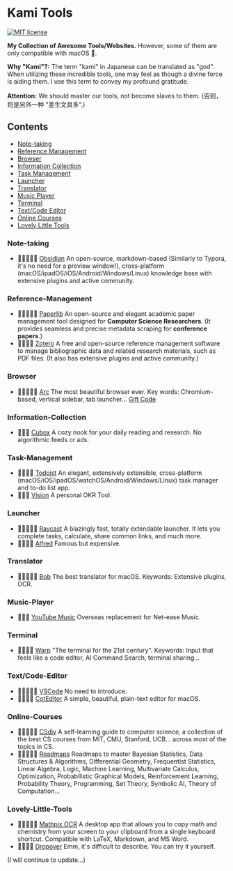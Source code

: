 Kami Tools
===

[![MIT license](https://img.shields.io/badge/license-MIT-blue.svg)](https://github.com/jianghao-zhang/Kami-Tools/blob/master/LICENSE)

**My Collection of Awesome Tools/Websites.** However, some of them are only compatible with macOS .

**Why "Kami"?:** The term "kami" in Japanese can be translated as "god". When utilizing these incredible tools, one may feel as though a divine force is aiding them. I use this term to convey my profound gratitude.

**Attention:** We should master our tools, not become slaves to them. (否则，将是另外一种 "差生文具多".)

## Contents <!-- omit in toc -->

- [Note-taking](#Note-taking)
- [Reference Management](Reference-Management)
- [Browser](Browser)
- [Information Collection](#Information-Collection)
- [Task Management](#Task-Management)
- [Launcher](#Launcher)
- [Translator](#Translator)
- [Music Player](#Music-Player)
- [Terminal](#Terminal)
- [Text/Code Editor](#Text/Code-Editor)
- [Online Courses](#Online-Courses)
- [Lovely Little Tools](#Lovely-Little-Tools)

### Note-taking

* 🌟🌟🌟🌟🌟 [Obsidian](https://obsidian.md/) An open-source, markdown-based (Similarly to Typora, it's no need for a preview window!), cross-platform (macOS/ipadOS/iOS/Android/Windows/Linux) knowledge base with extensive plugins and active community.

### Reference-Management

* 🌟🌟🌟🌟🌟 [Paperlib](https://paperlib.app/en/) An open-source and elegant academic paper management tool designed for **Computer Science Researchers**. (It provides seamless and precise metadata scraping for **conference papers**.)
* 🌟🌟🌟🌟 [Zotero](https://www.zotero.org/) A free and open-source reference management software to manage bibliographic data and related research materials, such as PDF files. (It also has extensive plugins and active community.)

### Browser

* 🌟🌟🌟🌟🌟 [Arc](https://arc.net/) The most beautiful browser ever. Key words: Chromium-based, vertical sidebar, tab launcher... [Gift Code](https://arc.net/gift/3f43b858)

### Information-Collection

* 🌟🌟🌟 [Cubox](https://cubox.cc/) A cozy nook for your daily reading and research. No algorithmic feeds or ads.

### Task-Management

* 🌟🌟🌟🌟 [Todoist](https://todoist.com/downloads) An elegant, extensively extensible, cross-platform (macOS/iOS/ipadOS/watchOS/Android/Windows/Linux) task manager and to-do list app.
* 🌟🌟🌟 [Vision](https://okr.vision/) A personal OKR Tool.

### Launcher

* 🌟🌟🌟🌟🌟 [Raycast](https://www.raycast.com/) A blazingly fast, totally extendable launcher. It lets you complete tasks, calculate, share common links, and much more.
* 🌟🌟🌟🌟 [Alfred](https://www.alfredapp.com/) Famous but expensive.

### Translator

* 🌟🌟🌟🌟🌟 [Bob](https://bobtranslate.com/) The best translator for macOS. Keywords: Extensive plugins, OCR. 

### Music-Player

* 🌟🌟🌟 [YouTube Music](https://music.youtube.com/) Overseas replacement for Net-ease Music.

### Terminal

* 🌟🌟🌟🌟 [Warp](https://www.warp.dev/) "The terminal for the 21st century". Keywords: Input that feels like a code editor, AI Command Search, terminal sharing...

### Text/Code-Editor

* 🌟🌟🌟🌟🌟 [VSCode](https://code.visualstudio.com/) No need to introduce.
* 🌟🌟🌟🌟 [CotEditor](https://coteditor.com/) A simple, beautiful, plain-text editor for macOS.

### Online-Courses

* 🌟🌟🌟🌟🌟 [CSdiy](https://csdiy.wiki/en/) A self-learning guide to computer science, a collection of the best CS courses from MIT, CMU, Stanford, UCB... across most of the topics in CS.
* 🌟🌟🌟🌟🌟 [Roadmaps](https://metacademy.org/browse) Roadmaps to master Bayesian Statistics, Data Structures & Algorithms, Differential Geometry, Frequentist Statistics, Linear Algebra, Logic, Machine Learning, Multivariate Calculus, Optimization, Probabilistic Graphical Models, Reinforcement Learning, Probability Theory, Programming, Set Theory, Symbolic AI, Theory of Computation...

### Lovely-Little-Tools

* 🌟🌟🌟🌟🌟 [Mathpix OCR](https://mathpix.com/) A desktop app that allows you to copy math and chemistry from your screen to your clipboard from a single keyboard shortcut. Compatible with LaTeX, Markdown, and MS Word.
* 🌟🌟🌟🌟 [Dropover](https://dropoverapp.com/) Emm, it's difficult to describe. You can try it yourself.

(I will continue to update...)
